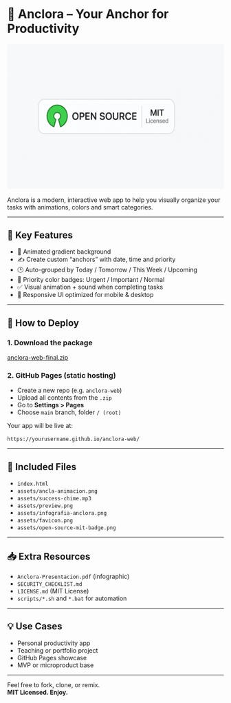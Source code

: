 # 🧭 Anclora – Your Anchor for Productivity

![Open Source MIT Badge](assets/open-source-mit-badge.png)

Anclora is a modern, interactive web app to help you visually organize your tasks with animations, colors and smart categories.

---

## 🧩 Key Features

- 🎨 Animated gradient background
- ✍️ Create custom “anchors” with date, time and priority
- 🕒 Auto-grouped by Today / Tomorrow / This Week / Upcoming
- 🚦 Priority color badges: Urgent / Important / Normal
- ✅ Visual animation + sound when completing tasks
- 📱 Responsive UI optimized for mobile & desktop

---

## 🚀 How to Deploy

### 1. Download the package  
[anclora-web-final.zip](link-to-your-release)

### 2. GitHub Pages (static hosting)
- Create a new repo (e.g. `anclora-web`)
- Upload all contents from the `.zip`
- Go to **Settings > Pages**
- Choose `main` branch, folder `/ (root)`

Your app will be live at:
```
https://yourusername.github.io/anclora-web/
```

---

## 📎 Included Files

- `index.html`
- `assets/ancla-animacion.png`
- `assets/success-chime.mp3`
- `assets/preview.png`
- `assets/infografia-anclora.png`
- `assets/favicon.png`
- `assets/open-source-mit-badge.png`

---

## 📥 Extra Resources

- `Anclora-Presentacion.pdf` (infographic)
- `SECURITY_CHECKLIST.md`
- `LICENSE.md` (MIT License)
- `scripts/*.sh` and `*.bat` for automation

---

## 💡 Use Cases

- Personal productivity app
- Teaching or portfolio project
- GitHub Pages showcase
- MVP or microproduct base

---

Feel free to fork, clone, or remix.  
**MIT Licensed. Enjoy.**
